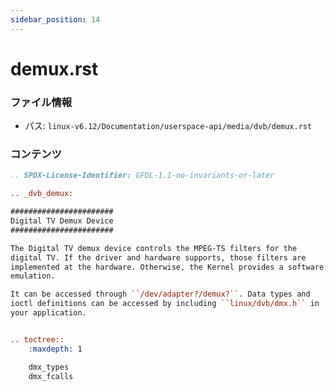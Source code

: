 ```yaml
---
sidebar_position: 14
---
```

# demux.rst

### ファイル情報

- パス: `linux-v6.12/Documentation/userspace-api/media/dvb/demux.rst`

### コンテンツ

```rst
.. SPDX-License-Identifier: GFDL-1.1-no-invariants-or-later

.. _dvb_demux:

#######################
Digital TV Demux Device
#######################

The Digital TV demux device controls the MPEG-TS filters for the
digital TV. If the driver and hardware supports, those filters are
implemented at the hardware. Otherwise, the Kernel provides a software
emulation.

It can be accessed through ``/dev/adapter?/demux?``. Data types and
ioctl definitions can be accessed by including ``linux/dvb/dmx.h`` in
your application.


.. toctree::
    :maxdepth: 1

    dmx_types
    dmx_fcalls

```
